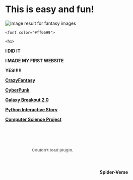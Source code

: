 
 <html lang="en">
         <head>
             <meta charset="utf-8">
             <title>Welcome, Berenice Avalos's Website, CSP2</title>
        </head>
        <body>
            <h1>
                This is easy and fun!
              </h1>
           <img class="irc_mi" src="https://media.istockphoto.com/photos/fairy-tree-in-mystic-forest-picture-id502735520?k=6&amp;m=502735520&amp;s=612x612&amp;w=0&amp;h=kMaZWd25caV3bKU3kHnFhRoRXhcxjiChw6nhYCTLktI=" alt="Image result for fantasy images" onload="typeof google==='object'&amp;&amp;google.aft&amp;&amp;google.aft(this)">
 
 <html>
 <body background="http://www.kinyu-z.net/data/wallpapers/42/848087.jpg">
 </body>
 </html>
 
 </style>
 
  </head>
  
  <body>
 
    <font color="#ff6699">

    <h1>
 <p><strong>I DID IT
  <p><strong>I MADE MY FIRST WEBSITE
     <p><strong> YES!!!!!</strong>
      

</html>

<div class="topnav"></div>
   <a href="https://berenice-avalos.github.io/CrazyFantasy/">CrazyFantasy</a> 
   <p> <a href="https://berenice-avalos.github.io/CyberPunk/">CyberPunk</a></p>
   <a href="https://scratch.mit.edu/projects/248604315/" target ="_blank">Galaxy Breakout 2.0</a>
   <p> <a href="https://repl.it/@berenicecode/UnequaledChartreuseBackend/">Python Interactive Story
   <p> <a href="images/Spider-Man.pdf" target ="_blank">Computer Science Project</a> </p>
<a><embed id="plugin" type="application/x-google-chrome-pdf" src="file:///C:/Users/Berenice/Downloads/Spider%20Man%20%20(1).pdf" stream-url="chrome-extension://mhjfbmdgcfjbbpaeojofohoefgiehjai/b9c5264e-2f3c-4cbf-9f94-0e1e3e08c2a7">Spider-Verse
